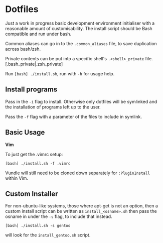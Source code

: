 Dotfiles
========

Just a work in progress basic development environment initialiser with a reasonable amount of customisability.  The install script
should be Bash compatible and run under bash.

Common aliases can go in to the `.common_aliases` file, to save duplication across bash/zsh.

Private contents can be put into a specific shell's `.<shell>_private` file.  [.bash_private|.zsh_private]

Run `[bash] ./install.sh`, run with `-h` for usage help.

Install programs
----------------

Pass in the `-i` flag to install.  Otherwise only dotfiles will be symlinked 
and the installation of programs left up to the user.

Pass the `-f` flag with a parameter of the files to include in symlink.

Basic Usage
-----------

**Vim**

To just get the .vimrc setup:

    [bash] ./install.sh -f .vimrc

Vundle will still need to be cloned down separately for `:PluginInstall` within Vim.

Custom Installer
----------------

For non-ubuntu-like systems, those where apt-get is not an option, 
then a custom install script can be written as `install_<osname>.sh`
then pass the osname in under the `-s` flag, to include that instead.

    [bash] ./install.sh -s gentoo

will look for the `install_gentoo.sh` script.
